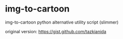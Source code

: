 # img-to-cartoon
img-to-cartoon python alternative utility script (slimmer)

original version: https://gist.github.com/tazkianida
